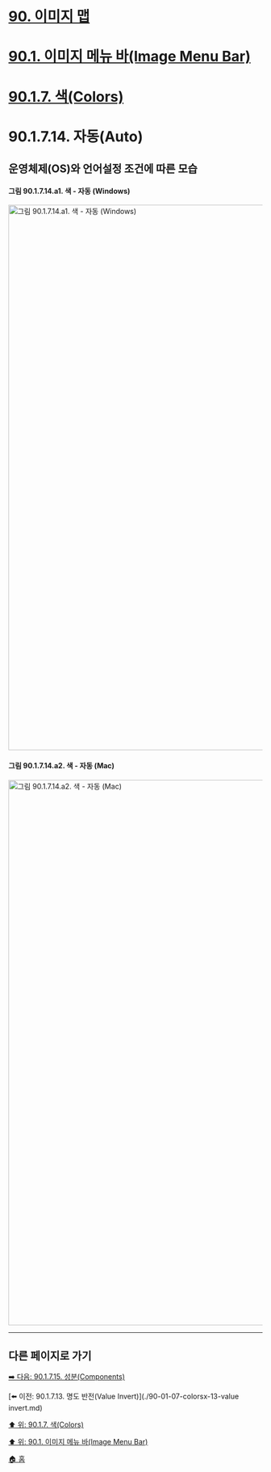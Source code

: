 # [90. 이미지 맵](./90-00-image-map.md)
# [90.1. 이미지 메뉴 바(Image Menu Bar)](./90-01-00-image-menu-bar.md)
# [90.1.7. 색(Colors)](./90-01-07-colors.md)
# 90.1.7.14. 자동(Auto)
## 운영체제(OS)와 언어설정 조건에 따른 모습
#### 그림 90.1.7.14.a1. 색 - 자동 (Windows)
<img width="1080" alt="그림 90.1.7.14.a1. 색 - 자동 (Windows)" environment="MacOS:Sonoma 14.2.1 GIMP 2.10.36" src="https://github.com/wonder13662/gimp/assets/15767104/04336922-bef6-4b3a-80af-77589af2f751">

#### 그림 90.1.7.14.a2. 색 - 자동 (Mac)
<img width="1080" alt="그림 90.1.7.14.a2. 색 - 자동 (Mac)" environment="MacOS:Sonoma 14.2.1 GIMP 2.10.36" src="https://github.com/wonder13662/gimp/assets/15767104/b606a8e7-2cfe-4b4d-b106-bc761c0c77d6">

***

## 다른 페이지로 가기

[➡️ 다음: 90.1.7.15. 성분(Components)](./90-01-07-colorsx-15-components.md)

[⬅️ 이전: 90.1.7.13. 명도 반전(Value Invert)](./90-01-07-colorsx-13-value invert.md)

[⬆️ 위: 90.1.7. 색(Colors)](./90-01-07-colors.md)

[⬆️ 위: 90.1. 이미지 메뉴 바(Image Menu Bar)](./90-01-00-image-menu-bar.md)

[🏠 홈](./00-home.md)
